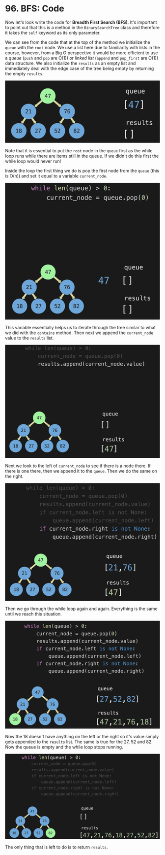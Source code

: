 # 96. BFS: Code

Now let's look write the code for **Breadth First Search (BFS)**. It's important to point out that this is a method in the `BinarySearchTree` class and therefore it takes the `self` keyword as its only parameter.

We can see from the code that at the top of the method we initialize the `queue` with the `root` node. We use a list here due to familiarity with lists in the course, however, from a Big O perspective it would be more efficient to use a *queue* (`push` and `pop` are O(1)) or *linked list* (`append` and `pop_first` are O(1)) data structure. We also initialize the `results` as an empty list and immediately deal with the edge case of the tree being empty by returning the empty `results`.

![BFS Root](./images/bfs-root.jpg?raw=true "BFS Root")

Note that it is essential to put the `root` node in the `queue` first as the while loop runs while there are items still in the queue. If we didn't do this first the while loop would never run!

Inside the loop the first thing we do is pop the first node from the `queue` (this is O(n)) and set it equal to a variable `current_node`.

![BFS Pop First](./images/bfs-pop-first.jpg?raw=true "BFS Pop First")

This variable essentially helps us to iterate through the tree similar to what we did with the `contains` method. Then next we append the `current_node` value to the `results` list.

![BFS Append Value](./images/bfs-append-value.jpg?raw=true "BFS Append Value")

Next we look to the left of `current_node` to see if there is a node there. If there is one there, then we append it to the `queue`. Then we do the same on the right.

![BFS Append Nodes](./images/bfs-append-nodes.jpg?raw=true "BFS Append Nodes")

Then we go through the while loop again and again. Everything is the same until we reach this situation.

![BFS Pop 18](./images/bfs-pop-18.jpg?raw=true "BFS Pop 18")

 Now the 18 doesn't have anything on the left or the right so it's value simply gets appended to the `results` list. The same is true for the 27, 52 and 82. Now the queue is empty and the while loop stops running.

![BFS Done](./images/bfs-done.jpg?raw=true "BFS Done")

The only thing that is left to do is to return `results`.

